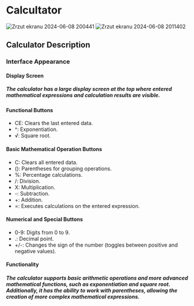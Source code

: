 # Calcultator 

![Zrzut ekranu 2024-06-08 200441](https://github.com/Patrykus9371/Android_Studio_Project/assets/59690880/427ebd6a-33e3-4c96-a111-d0644b0af9bc)
![Zrzut ekranu 2024-06-08 2011402](https://github.com/Patrykus9371/Android_Studio_Project/assets/59690880/558b5cb8-c2c9-417a-a4f3-7ce1692202cc)

## Calculator Description
### Interface Appearance
#### Display Screen
##### The calculator has a large display screen at the top where entered mathematical expressions and calculation results are visible. 
#### Functional Buttons
- CE: Clears the last entered data.
- ^: Exponentiation.
- √: Square root.
#### Basic Mathematical Operation Buttons
 - C: Clears all entered data.
 - (): Parentheses for grouping operations.
 - %: Percentage calculations.
- /: Division.
 - X: Multiplication.
 - -: Subtraction.
- +: Addition.
 - =: Executes calculations on the entered expression.
#### Numerical and Special Buttons
 - 0-9: Digits from 0 to 9.
 - .: Decimal point.
 - +/-: Changes the sign of the number (toggles between positive and negative values).
#### Functionality
##### The calculator supports basic arithmetic operations and more advanced mathematical functions, such as exponentiation and square root. Additionally, it has the ability to work with parentheses, allowing the creation of more complex mathematical expressions.
